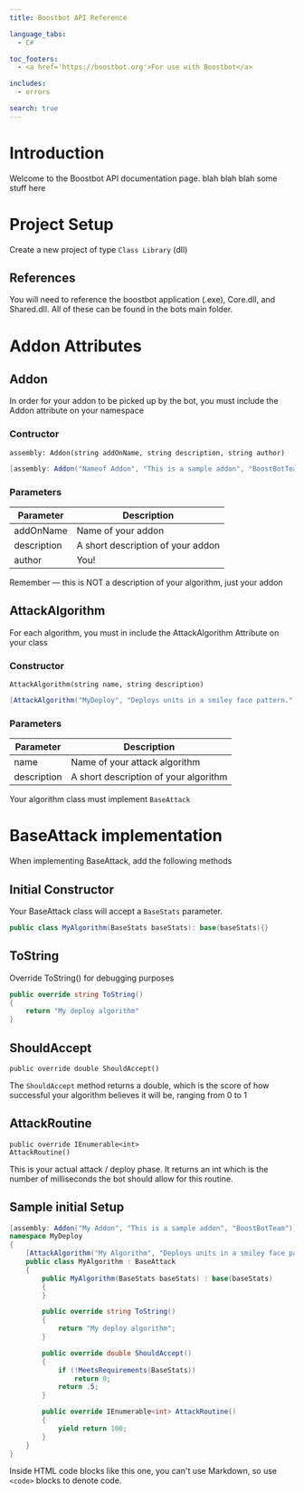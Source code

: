 ```yaml
---
title: Boostbot API Reference

language_tabs:
  - C#

toc_footers:
  - <a href='https://boostbot.org'>For use with Boostbot</a>

includes:
  - errors

search: true
---
```


# Introduction

Welcome to the Boostbot API documentation page.  blah blah blah some stuff here

# Project Setup

Create a new project of type <code>Class Library</code> (dll)

## References

You will need to reference the boostbot application (.exe), Core.dll, and Shared.dll.  All of these can be found in the bots main folder.

# Addon Attributes

## Addon

In order for your addon to be picked up by the bot, you must include the Addon attribute on your namespace

### Contructor

`assembly: Addon(string addOnName, string description, string author)`

```c#
[assembly: Addon("Nameof Addon", "This is a sample addon", "BoostBotTeam")]
```
### Parameters
Parameter | Description
--------- | ------- 
addOnName | Name of your addon 
description | A short description of your addon
author | You!

<aside class="notice">
Remember — this is NOT a description of your algorithm, just your addon
</aside>


## AttackAlgorithm

For each algorithm, you must in include the AttackAlgorithm Attribute on your class

### Constructor

`AttackAlgorithm(string name, string description)`

```c#
[AttackAlgorithm("MyDeploy", "Deploys units in a smiley face pattern.")]
```

### Parameters

Parameter | Description
--------- | ------- 
name | Name of your attack algorithm
description | A short description of your algorithm

<aside class="notice">
Your algorithm class must implement <code>BaseAttack</code>
</aside>

# BaseAttack implementation

When implementing BaseAttack, add the following methods

## Initial Constructor


Your BaseAttack class will accept a <code>BaseStats</code> parameter.

```c#
public class MyAlgorithm(BaseStats baseStats): base(baseStats){}
```

## ToString

Override ToString() for debugging purposes

```c#
public override string ToString()
{
    return "My deploy algorithm"
}
```

## ShouldAccept

<code>public override double ShouldAccept()</code>

The <code>ShouldAccept</code> method returns a double, which is the score of how successful your algorithm believes it will be, ranging from 0 to 1

## AttackRoutine

<code>public override IEnumerable&lt;int&gt; AttackRoutine()</code>

This is your actual attack / deploy phase. It returns an int which is the number of milliseconds the bot should allow for this routine.

## Sample initial Setup
```c#
[assembly: Addon("My Addon", "This is a sample addon", "BoostBotTeam")]
namespace MyDeploy
{
    [AttackAlgorithm("My Algorithm", "Deploys units in a smiley face pattern.")]
    public class MyAlgorithm : BaseAttack
    {
        public MyAlgorithm(BaseStats baseStats) : base(baseStats)
        {
        }

        public override string ToString()
        {
            return "My deploy algorithm";
        }

        public override double ShouldAccept()
        {
            if (!MeetsRequirements(BaseStats))
                return 0;
            return .5;
        }

        public override IEnumerable<int> AttackRoutine()
        {
            yield return 100;
        }
    }
}
```

<aside class="warning">Inside HTML code blocks like this one, you can't use Markdown, so use <code>&lt;code&gt;</code> blocks to denote code.</aside>



